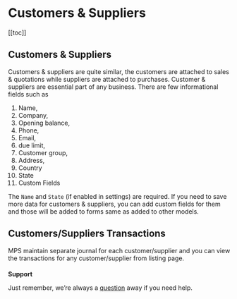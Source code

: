 # Customers & Suppliers

[[toc]]

## Customers & Suppliers

Customers & suppliers are quite similar, the customers are attached to sales & quotations while suppliers are attached to purchases. Customer & suppliers are essential part of any business. There are few informational fields such as

1.  Name,
2.  Company,
3.  Opening balance,
4.  Phone,
5.  Email,
6.  due limit,
7.  Customer group,
8.  Address,
9.  Country
10. State
11. Custom Fields

The `Name` and `State` (if enabled in settings) are required. If you need to save more data for customers & suppliers, you can add custom fields for them and those will be added to forms same as added to other models.

## Customers/Suppliers Transactions

MPS maintain separate journal for each customer/supplier and you can view the transactions for any customer/supplier from listing page.

####

**Support**

Just remember, we’re always a [question](https://tecdiary.net/support/modern-point-of-sale-solution/ask_question) away if you need help.
